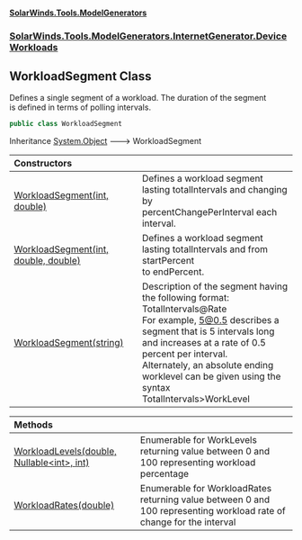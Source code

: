 #### [SolarWinds.Tools.ModelGenerators](index.md 'index')
### [SolarWinds.Tools.ModelGenerators.InternetGenerator.DeviceWorkloads](index.md#SolarWinds.Tools.ModelGenerators.InternetGenerator.DeviceWorkloads 'SolarWinds.Tools.ModelGenerators.InternetGenerator.DeviceWorkloads')

## WorkloadSegment Class

Defines a single segment of a workload. The duration of the segment  
is defined in terms of polling intervals.

```csharp
public class WorkloadSegment
```

Inheritance [System.Object](https://docs.microsoft.com/en-us/dotnet/api/System.Object 'System.Object') &#129106; WorkloadSegment

| Constructors | |
| :--- | :--- |
| [WorkloadSegment(int, double)](WorkloadSegment.WorkloadSegment(int,double).md 'SolarWinds.Tools.ModelGenerators.InternetGenerator.DeviceWorkloads.WorkloadSegment.WorkloadSegment(int, double)') | Defines a workload segment lasting totalIntervals and changing by<br/>percentChangePerInterval each interval. |
| [WorkloadSegment(int, double, double)](WorkloadSegment.WorkloadSegment(int,double,double).md 'SolarWinds.Tools.ModelGenerators.InternetGenerator.DeviceWorkloads.WorkloadSegment.WorkloadSegment(int, double, double)') | Defines a workload segment lasting totalIntervals and from startPercent<br/>to endPercent. |
| [WorkloadSegment(string)](WorkloadSegment.WorkloadSegment(string).md 'SolarWinds.Tools.ModelGenerators.InternetGenerator.DeviceWorkloads.WorkloadSegment.WorkloadSegment(string)') | Description of the segment having the following format:<br/>TotalIntervals@Rate<br/>For example, 5@0.5 describes a segment that is 5 intervals long<br/>and increases at a rate of 0.5 percent per interval.<br/>Alternately, an absolute ending worklevel can be given using the syntax<br/>TotalIntervals>WorkLevel |

| Methods | |
| :--- | :--- |
| [WorkloadLevels(double, Nullable&lt;int&gt;, int)](WorkloadSegment.WorkloadLevels(double,Nullable_int_,int).md 'SolarWinds.Tools.ModelGenerators.InternetGenerator.DeviceWorkloads.WorkloadSegment.WorkloadLevels(double, System.Nullable<int>, int)') | Enumerable for WorkLevels returning value between 0 and 100 representing workload percentage |
| [WorkloadRates(double)](WorkloadSegment.WorkloadRates(double).md 'SolarWinds.Tools.ModelGenerators.InternetGenerator.DeviceWorkloads.WorkloadSegment.WorkloadRates(double)') | Enumerable for WorkloadRates returning value between 0 and 100 representing workload rate of change for the interval |
